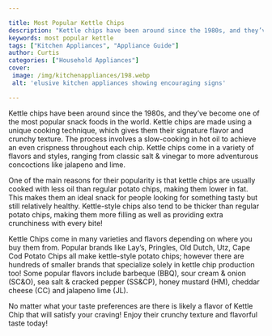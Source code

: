 ```yaml
---

title: Most Popular Kettle Chips
description: "Kettle chips have been around since the 1980s, and they’ve become one of the most popular snack foods in the world. Kettle chips a...get the full scoop"
keywords: most popular kettle
tags: ["Kitchen Appliances", "Appliance Guide"]
author: Curtis
categories: ["Household Appliances"]
cover: 
 image: /img/kitchenappliances/198.webp
 alt: 'elusive kitchen appliances showing encouraging signs'

---
```


Kettle chips have been around since the 1980s, and they’ve become one of the most popular snack foods in the world. Kettle chips are made using a unique cooking technique, which gives them their signature flavor and crunchy texture. The process involves a slow-cooking in hot oil to achieve an even crispness throughout each chip. Kettle chips come in a variety of flavors and styles, ranging from classic salt & vinegar to more adventurous concoctions like jalapeno and lime.

One of the main reasons for their popularity is that kettle chips are usually cooked with less oil than regular potato chips, making them lower in fat. This makes them an ideal snack for people looking for something tasty but still relatively healthy. Kettle-style chips also tend to be thicker than regular potato chips, making them more filling as well as providing extra crunchiness with every bite!

Kettle Chips come in many varieties and flavors depending on where you buy them from. Popular brands like Lay’s, Pringles, Old Dutch, Utz, Cape Cod Potato Chips all make kettle-style potato chips; however there are hundreds of smaller brands that specialize solely in kettle chip production too! Some popular flavors include barbeque (BBQ), sour cream & onion (SC&O), sea salt & cracked pepper (SS&CP), honey mustard (HM), cheddar cheese (CC) and jalapeno lime (JL). 

No matter what your taste preferences are there is likely a flavor of Kettle Chip that will satisfy your craving! Enjoy their crunchy texture and flavorful taste today!
